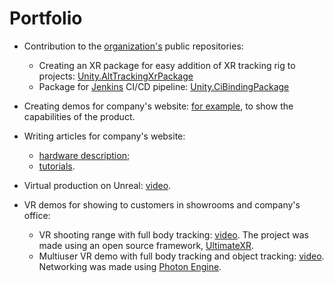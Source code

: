 # Portfolio

* Contribution to the [organization's](https://github.com/antilatency) public repositories:
  * Creating an XR package for easy addition of XR tracking rig to projects: [Unity.AltTrackingXrPackage](https://github.com/antilatency/Unity.AltTrackingXrPackage.git)
  * Package for [Jenkins](https://www.jenkins.io/) CI/CD pipeline: [Unity.CiBindingPackage](https://github.com/antilatency/Unity.CiBindingPackage.git)

* Creating demos for company's website: [for example](https://developers.antilatency.com/Hardware/Bracer_en.html#Free_hands), to show the capabilities of the product.
  
* Writing articles for company's website:
  * [hardware description](https://developers.antilatency.com/Hardware/Alt_en.html);
  * [tutorials](https://developers.antilatency.com/HowTo/SdkPackageToUnreal_en.html).
 
* Virtual production on Unreal: [video](https://youtu.be/m6J0Qj9B92g). 

* VR demos for showing to customers in showrooms and company's office:
  * VR shooting range with full body tracking: [video](https://youtu.be/9Ci9r9ieUP4).
    The project was made using an open source framework, [UltimateXR](https://www.ultimatexr.io/).
  * Multiuser VR demo with full body tracking and object tracking: [video](https://youtu.be/TG9PK3B7lr8). Networking was made using [Photon Engine](https://www.photonengine.com/#).
